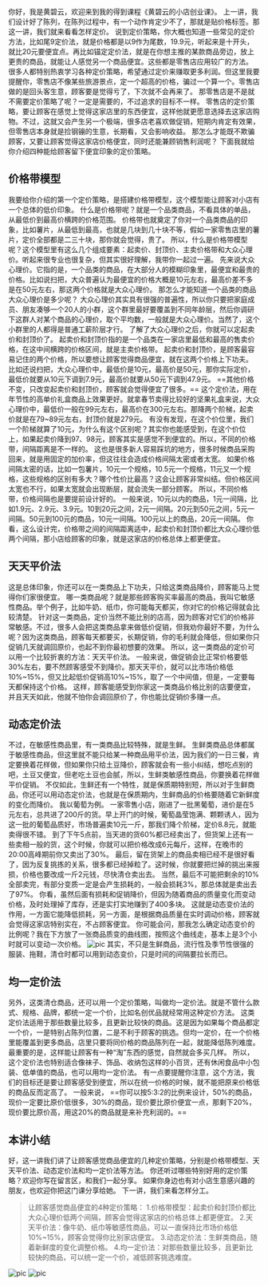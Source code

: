 你好，我是黄碧云，欢迎来到我的得到课程《黄碧云的小店创业课》。
上一讲，我们设计好了陈列，在陈列过程中，有一个动作肯定少不了，那就是贴价格标签。那这一讲，我们就来看看怎样定价。
说到定价策略，你大概也知道一些常见的定价方法，比如尾9定价法，就是价格都是以9作为尾数，19.9元，听起来是十开头，就比20元要便宜点。再比如锚定定价法，就是在你想主推的某款商品旁边，放上更贵的商品，就能让人感觉另一个商品便宜。这些都是零售店应用较广的方法。
很多人都特别热衷学习各种定价策略，希望通过定价来赚取更多利润。但这里我要提醒你，零售店不像某些旅游景点，定一个超高的价格，骗过一个算一个。零售店做的是回头客生意，顾客要是觉得亏了，下次就不会再来了。
那零售店是不是就不需要定价策略了呢？一定是需要的，不过追求的目标不一样。
零售店的定价策略，要让顾客在感觉上觉得这家店里的东西便宜，这样他就更愿意选择去这家店购物。不过，这就又会产生另一个极端，很多店老喜欢做促销，短期内肯定有效果，但零售店本身就是捡钢镚的生意，长期看，又会影响收益。
那怎么才能既不欺骗顾客，又要让顾客觉得这家店价格便宜，同时还能兼顾销售利润呢？
下面我就给你介绍四种能给顾客留下便宜印象的定价策略。
## 价格带模型
我要给你介绍的第一个定价策略，是搭建价格带模型，这个模型能让顾客对小店有一个总体的低价印象。
什么是价格带呢？就是一个品类商品，不看具体的单品，从最低价到最高价横跨的价格范围。
价格带也就奠定了你对一个品类商品的印象，比如薯片，从最低到最高，也就是几块到几十块不等，假如一家零售店里的薯片，定价全部都是二三十块，那你就会觉得，贵了。
所以，什么是价格带模型呢？这个模型里有这么几个组成要素：起卖价、封顶价、主卖价格带和大众心理价。听起来很专业也很复杂，但其实很好理解，我带你一起过一遍。
先来说大众心理价。它指的是，一个品类的商品，在大部分人的模糊印象里，最便宜和最贵的价格。比如说扫把，大众普遍认为最便宜的价格大概是10元左右，最高价差不多是在50元左右，那这两个价格就是大众心理价。
那怎么才能知道一个品类的商品大众心理价是多少呢？
大众心理价其实具有很强的普遍性，所以你只要把家庭成员、朋友凑够一个20人的小群，这个群里最好要覆盖到不同年龄层，然后你调研下这群人对某个商品的心理价，取个平均数，一般就是大众心理价。当然了，这个小群里的人都得是普通工薪阶层才行。
了解了大众心理价之后，你就可以定起卖价和封顶价了。
起卖价和封顶价指的是一个品类在一家店里最低和最高的售卖价格，在这中间横跨的价格区间，就是主卖价格带。
起卖价和封顶价，是顾客最容易记住的两个价格，所以要想让顾客觉得商品便宜，就在这两个价格上下功夫。
比如还说扫把，大众心理价中，最低价是10元，最高价是50元，那你实际定价，最低价就要从10元下调到7.9元，最高价就要从50元下调到47.9元。 ==其他价格不变，只改变起卖价和封顶价，顾客就会觉得便宜了很多。== 
这个定价法，用在年节性的高单价礼盒商品上效果更好。就拿春节卖得比较好的坚果礼盒来说，大众心理价中，最低价一般在99元左右，最高价在300元左右。那降两个阶梯，起卖价就是在79~89元左右，封顶价就是279元。
有没有发现，在这个价位里，我们一个阶梯就算了10元，为什么有这个区别呢？其实你也能感受到，在这个价位上，如果起卖价降到97、98元，顾客其实是感觉不到便宜的。所以，不同的价格带，间隔距离是不一样的。
这也是很多新人容易踩坑的地方，很多时候商品采购回来，就是用固定的加价率，但这往往会造成价格间隔太密或者太宽。
如果价格间隔太密的话，比如一包薯片，10元一个规格，10.5元一个规格，11元又一个规格，这些规格的区别有多大？哪个性价比最高？这会让顾客非常纠结。但价格区间太宽也不行，如果太宽就会出现断层，就会流失一部分顾客。
所以，不同价格带，价格间隔也是要提前设计好的。
一般来说，10元以内的商品，1元一间隔，比如1.9元、2.9元、3.9元。10到20元之间，2元一间隔。20元到50元之间，5元一间隔。50元到100元的商品，10元一间隔。100元以上的商品，20元一间隔。
你看，这么设计完，价格带之间的间隔距离适中，起卖价和封顶价都比大众心理价低两个间隔，那小店给顾客的印象，就是这家店的价格总体上都更便宜。
## 天天平价法
这是总体印象，你还可以在一类商品上下功夫，只给这类商品降价，顾客能马上觉得你们家很便宜。
哪一类商品呢？就是那些顾客购买率最高的商品，我叫它敏感性商品。举个例子，比如牛奶、纸巾，你可能每天都买，你对它的价格记得就会比较清楚。
针对这一类商品，定价当然不能比别的店高，因为顾客对它们的价格非常敏感。不过，很多人会把这类商品拿来做低价促销，但我劝你最好不要，为什么呢？因为这类商品，顾客每天都要买，长期促销，你的毛利就会降低，但如果你只促销几天就调回原价，也起不到你最初想要的效果。
所以，这一类商品的定价可以用一个比较折衷的方法：天天平价法。
一般来说，做促销会比正常价格要低30%左右，要不然顾客感受不到降价。那天天平价，就可以比市场价格低10%~15%，但又比起低价促销高10%~15%，取了一个中间值，但是，一定要每天都保持这个价格。
这样，顾客能感受到你家这一类商品价格比别的店要便宜，并且天天如此，他就不怕你会调回原价了，你也能比促销价多赚一点。
## 动态定价法
不过，在敏感性商品里，有一类商品比较特殊，就是生鲜。
生鲜类商品总体都属于敏感性商品，但这里就不能只给某一种商品用平价法，因为我们的一日三餐，肯定要换着花样做，但如果你只给土豆降价，顾客就会有一些小纠结，想吃点别的吧，土豆又便宜，但老吃土豆也会腻，所以，生鲜类敏感性商品，你要换着花样做平价促销。
不仅如此，生鲜还有一个特性，就是保质期特别短，所以对于生鲜商品，你还可以用动态定价法，也就是在保质期内，生鲜商品的价格要随着它新鲜度的变化而降价。
我以葡萄为例。
一家零售小店，刚进了一批黑葡萄，进价是在5元左右，总共进了200斤的货。早上开门的时候，葡萄晶莹饱满、颗颗诱人，因为这一批的葡萄品质好，市场普遍卖10元一斤，那我们降个阶梯，定价8.8元，就能卖得很不错。
到了下午5点前，当天进的货60%都已经卖出了，但货架上还有一些卖相一般的货，这个时候，你就可以把价格改成6元每斤，这样，在晚市的20:00高峰期前你又卖出了30%。
最后，留在货架上的商品卖相已经不是很好看了，因为反复挑拣的关系，很多都已经掉粒了。这时候，你就要把烂掉的挑出来报损，价格也要改成一斤2元钱，尽快清仓卖出去。
当然，最后不可能把剩余的10%全部卖完，有部分变质一定是会产生损耗的，一般会损耗3%，那总体就是卖出去了97%。
你看，虽然后面有损耗和促销降价，但因为随着商品的质量变化而变动价格，及时处理掉了库存，还是实打实地赚到了400多块。
这就是动态变价法的作用，一方面它能降低损耗，另一方面，是根据商品质量在实时调动价格，顾客就会觉得这家店特别实在，不占顾客便宜。
你可能会问，那我怎么确定动态变价的比例呢？我在下方放了一张商品质变的曲线图，按照这个曲线走，基本上是3个小时就可以变动一次价格。
![pic](https://piccdn3.umiwi.com/img/202006/13/202006131428318458969297.png)
其实，不只是生鲜商品，流行性及季节性很强的服装、拖鞋，清仓时都可以用到动态变价，只是时间的间隔要拉长而已。
## 均一定价法
另外，这类清仓商品，还可以用一个定价策略，叫做均一定价法。就是不管什么款式、规格、品牌，都统一定一个价，比如名创优品就经常用这种定价方法。
这类定价法适用于那些数量比较多，且更新比较快的商品。这是因为如果每个商品都定一个价，一是特别占陈列位置，二是不利于顾客的挑选。但均一定价，在一个价格里能覆盖到更多商品，店里只要将同价格的商品陈列在一起，就能降低陈列难度。最重要的是，这样能让顾客有一种“淘”东西的感觉，自然就会多买几样。
所以，这个定价法也特别适合像袜子、饰品、收纳包这样的小百货，还有休闲食品中小包装、低单值的商品，也可以用均一定价法。
有一点要提醒你注意，这个方法，我们的目标还是要让顾客感受到便宜，所以在统一价格的时候，就不能把原来价格低的商品反而定高了。
一般来说， ==你可以按5:3:2的比例来设计，50%的商品，现价一定要比原价低很多，30%的商品，现价要比原价便宜一点，那剩下20%，现价要比原价高，用这20%的商品就是来补充利润的。== 
## 本讲小结
好，这一讲我们讲了让顾客感觉商品便宜的几种定价策略，分别是价格带模型、天天平价法、动态定价法和均一定价法等方法。
你还听过哪些特别好用的定价策略？欢迎你写在留言区，和我们一起分享。
如果你身边也有对小店生意感兴趣的朋友，也欢迎你把这门课分享给她。
下一讲，我们来看怎样分工。
> 让顾客感觉商品便宜的4种定价策略：
> 1.价格带模型：起卖价和封顶价都比大众心理价低两个间隔，顾客会觉得这家店的价格总体上都更便宜。
> 2.天天平价法：像牛奶、纸巾等敏感性商品，可以一直保持比市场价格低10%~15%，顾客会觉得你比别家店便宜。
> 3.动态定价法：生鲜类商品，随着新鲜度的变化调整价格。
> 4.均一定价法：对那些数量比较多，且更新比较快的商品，可以统一定一个价，减低顾客挑选难度。

![pic](https://piccdn3.umiwi.com/img/202102/20/202102201538391729215048.jpg)
![pic](https://piccdn3.umiwi.com/img/202006/13/202006131429368415546677.jpg)
